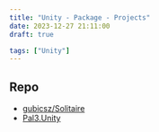 ```yaml
---
title: "Unity - Package - Projects"
date: 2023-12-27 21:11:00
draft: true

tags: ["Unity"]
---
```


## Repo
- [gubicsz/Solitaire](https://github.com/gubicsz/Solitaire)
- [Pal3.Unity](https://github.com/0x7c13/Pal3.Unity)
